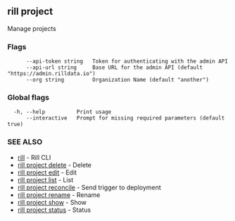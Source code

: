 ## rill project

Manage projects

### Flags

```
      --api-token string   Token for authenticating with the admin API
      --api-url string     Base URL for the admin API (default "https://admin.rilldata.io")
      --org string         Organization Name (default "another")
```

### Global flags

```
  -h, --help          Print usage
      --interactive   Prompt for missing required parameters (default true)
```

### SEE ALSO

* [rill](../rill.md)	 - Rill CLI
* [rill project delete](delete.md)	 - Delete
* [rill project edit](edit.md)	 - Edit
* [rill project list](list.md)	 - List
* [rill project reconcile](reconcile.md)	 - Send trigger to deployment
* [rill project rename](rename.md)	 - Rename
* [rill project show](show.md)	 - Show
* [rill project status](status.md)	 - Status

